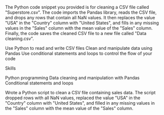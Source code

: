 The Python code snippet you provided is for cleaning a CSV file called "Superstore.csv". The code imports the Pandas library, reads the CSV file, and drops any rows that contain all NaN values. It then replaces the value "USA" in the "Country" column with "United States", and fills in any missing values in the "Sales" column with the mean value of the "Sales" column. Finally, the code saves the cleaned CSV file to a new file called "Data cleaning.csv".


Use Python to read and write CSV files
Clean and manipulate data using Pandas
Use conditional statements and loops to control the flow of your code

Skills

Python programming
Data cleaning and manipulation with Pandas
Conditional statements and loops


Wrote a Python script to clean a CSV file containing sales data. The script dropped rows with all NaN values, replaced the value "USA" in the "Country" column with "United States", and filled in any missing values in the "Sales" column with the mean value of the "Sales" column.

